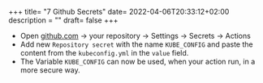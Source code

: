 +++
title= "7 Github Secrets"
date= 2022-04-06T20:33:12+02:00
description = ""
draft= false
+++

- Open [github.com](https://www.github.com) -> your repository -> Settings -> Secrets -> Actions
- Add new `Repository secret` with the name `KUBE_CONFIG` and paste the content from the `kubeconfig.yml` in the `value` field.
- The Variable `KUBE_CONFIG` can now be used, when your action run, in a more secure way.
